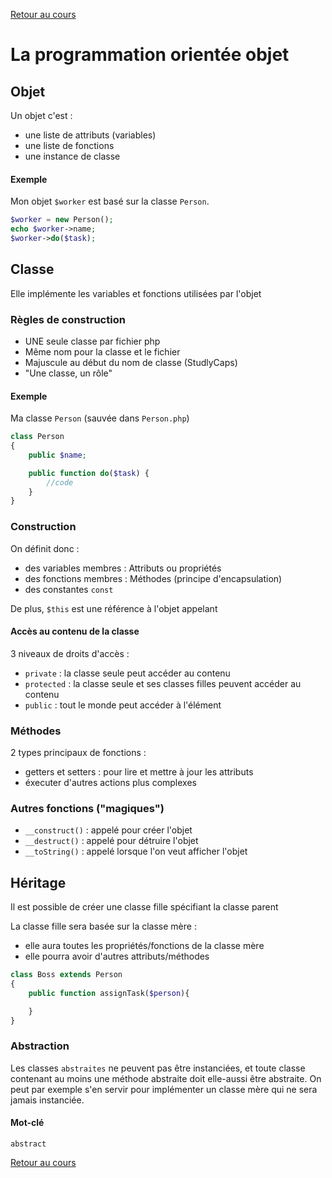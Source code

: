 [Retour au cours](../cours.md)

# La programmation orientée objet

## Objet

Un objet c'est :

* une liste de attributs (variables)
* une liste de fonctions
* une instance de classe

#### Exemple

Mon objet `$worker` est basé sur la classe `Person`.

```php
$worker = new Person();
echo $worker->name;
$worker->do($task);
```

## Classe

Elle implémente les variables et fonctions utilisées par l'objet

### Règles de construction

* UNE seule classe par fichier php
* Même nom pour la classe et le fichier
* Majuscule au début du nom de classe (StudlyCaps)
* "Une classe, un rôle"

#### Exemple

Ma classe `Person` (sauvée dans `Person.php`)

```php
class Person
{
    public $name;

    public function do($task) {
        //code
    }
}
```

### Construction

On définit donc :

* des variables membres : Attributs ou propriétés
* des fonctions membres : Méthodes (principe d'encapsulation)
* des constantes `const`

De plus, `$this` est une référence à l'objet appelant

#### Accès au contenu de la classe

3 niveaux de droits d'accès :

* `private` : la classe seule peut accéder au contenu
* `protected` : la classe seule et ses classes filles peuvent accéder au contenu
* `public` : tout le monde peut accéder à l'élément

### Méthodes

2 types principaux de fonctions :

* getters et setters : pour lire et mettre à jour les attributs
* éxecuter d'autres actions plus complexes

### Autres fonctions ("magiques")

* `__construct()` : appelé pour créer l'objet
* `__destruct()` : appelé pour détruire l'objet
* `__toString()` : appelé lorsque l'on veut afficher l'objet

## Héritage

Il est possible de créer une classe fille spécifiant la classe parent

La classe fille sera basée sur la classe mère :

* elle aura toutes les propriétés/fonctions de la classe mère
* elle pourra avoir d'autres attributs/méthodes

```php
class Boss extends Person
{
	public function assignTask($person){

    }
}
```

### Abstraction

Les classes `abstraites` ne peuvent pas être instanciées, et toute classe contenant au moins une méthode abstraite doit elle-aussi être abstraite.
On peut par exemple s'en servir pour implémenter un classe mère qui ne sera jamais instanciée.

#### Mot-clé

`abstract`

[Retour au cours](../cours.md)
